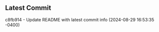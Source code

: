 
## Latest Commit
c8fb914 - Update README with latest commit info (2024-08-29 16:53:35 -0400) <Yunxi-Zhou>
